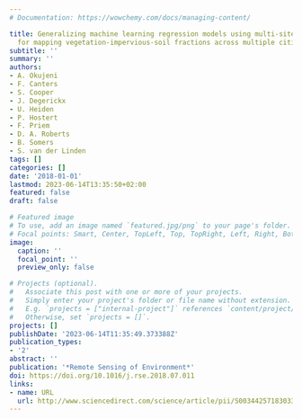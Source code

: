 ```yaml
---
# Documentation: https://wowchemy.com/docs/managing-content/

title: Generalizing machine learning regression models using multi-site spectral libraries
  for mapping vegetation-impervious-soil fractions across multiple cities
subtitle: ''
summary: ''
authors:
- A. Okujeni
- F. Canters
- S. Cooper
- J. Degerickx
- U. Heiden
- P. Hostert
- F. Priem
- D. A. Roberts
- B. Somers
- S. van der Linden
tags: []
categories: []
date: '2018-01-01'
lastmod: 2023-06-14T13:35:50+02:00
featured: false
draft: false

# Featured image
# To use, add an image named `featured.jpg/png` to your page's folder.
# Focal points: Smart, Center, TopLeft, Top, TopRight, Left, Right, BottomLeft, Bottom, BottomRight.
image:
  caption: ''
  focal_point: ''
  preview_only: false

# Projects (optional).
#   Associate this post with one or more of your projects.
#   Simply enter your project's folder or file name without extension.
#   E.g. `projects = ["internal-project"]` references `content/project/deep-learning/index.md`.
#   Otherwise, set `projects = []`.
projects: []
publishDate: '2023-06-14T11:35:49.373388Z'
publication_types:
- '2'
abstract: ''
publication: '*Remote Sensing of Environment*'
doi: https://doi.org/10.1016/j.rse.2018.07.011
links:
- name: URL
  url: http://www.sciencedirect.com/science/article/pii/S0034425718303389
---
```

